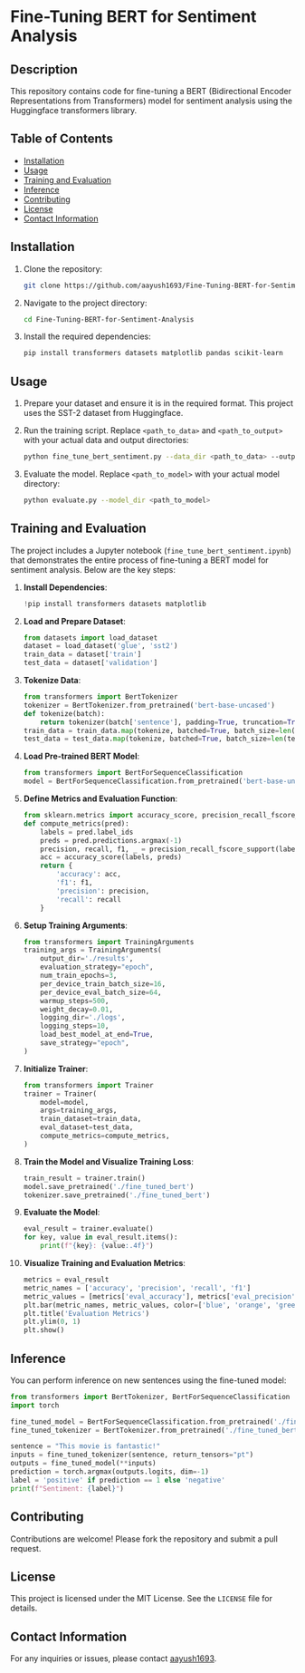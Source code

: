 # Fine-Tuning BERT for Sentiment Analysis

## Description
This repository contains code for fine-tuning a BERT (Bidirectional Encoder Representations from Transformers) model for sentiment analysis using the Huggingface transformers library.

## Table of Contents
- [Installation](#installation)
- [Usage](#usage)
- [Training and Evaluation](#training-and-evaluation)
- [Inference](#inference)
- [Contributing](#contributing)
- [License](#license)
- [Contact Information](#contact-information)

## Installation

1. Clone the repository:
   ```sh
   git clone https://github.com/aayush1693/Fine-Tuning-BERT-for-Sentiment-Analysis.git
   ```

2. Navigate to the project directory:
   ```sh
   cd Fine-Tuning-BERT-for-Sentiment-Analysis
   ```

3. Install the required dependencies:
   ```sh
   pip install transformers datasets matplotlib pandas scikit-learn
   ```

## Usage

1. Prepare your dataset and ensure it is in the required format. This project uses the SST-2 dataset from Huggingface.

2. Run the training script. Replace `<path_to_data>` and `<path_to_output>` with your actual data and output directories:
   ```sh
   python fine_tune_bert_sentiment.py --data_dir <path_to_data> --output_dir <path_to_output>
   ```

3. Evaluate the model. Replace `<path_to_model>` with your actual model directory:
   ```sh
   python evaluate.py --model_dir <path_to_model>
   ```

## Training and Evaluation

The project includes a Jupyter notebook (`fine_tune_bert_sentiment.ipynb`) that demonstrates the entire process of fine-tuning a BERT model for sentiment analysis. Below are the key steps:

1. **Install Dependencies**:
   ```python
   !pip install transformers datasets matplotlib
   ```

2. **Load and Prepare Dataset**:
   ```python
   from datasets import load_dataset
   dataset = load_dataset('glue', 'sst2')
   train_data = dataset['train']
   test_data = dataset['validation']
   ```

3. **Tokenize Data**:
   ```python
   from transformers import BertTokenizer
   tokenizer = BertTokenizer.from_pretrained('bert-base-uncased')
   def tokenize(batch):
       return tokenizer(batch['sentence'], padding=True, truncation=True)
   train_data = train_data.map(tokenize, batched=True, batch_size=len(train_data))
   test_data = test_data.map(tokenize, batched=True, batch_size=len(test_data))
   ```

4. **Load Pre-trained BERT Model**:
   ```python
   from transformers import BertForSequenceClassification
   model = BertForSequenceClassification.from_pretrained('bert-base-uncased', num_labels=2)
   ```

5. **Define Metrics and Evaluation Function**:
   ```python
   from sklearn.metrics import accuracy_score, precision_recall_fscore_support
   def compute_metrics(pred):
       labels = pred.label_ids
       preds = pred.predictions.argmax(-1)
       precision, recall, f1, _ = precision_recall_fscore_support(labels, preds, average='binary')
       acc = accuracy_score(labels, preds)
       return {
           'accuracy': acc,
           'f1': f1,
           'precision': precision,
           'recall': recall
       }
   ```

6. **Setup Training Arguments**:
   ```python
   from transformers import TrainingArguments
   training_args = TrainingArguments(
       output_dir='./results',          
       evaluation_strategy="epoch",     
       num_train_epochs=3,              
       per_device_train_batch_size=16,  
       per_device_eval_batch_size=64,   
       warmup_steps=500,                
       weight_decay=0.01,               
       logging_dir='./logs',            
       logging_steps=10,                
       load_best_model_at_end=True,     
       save_strategy="epoch",           
   )
   ```

7. **Initialize Trainer**:
   ```python
   from transformers import Trainer
   trainer = Trainer(
       model=model,                         
       args=training_args,                  
       train_dataset=train_data,            
       eval_dataset=test_data,              
       compute_metrics=compute_metrics,     
   )
   ```

8. **Train the Model and Visualize Training Loss**:
   ```python
   train_result = trainer.train()
   model.save_pretrained('./fine_tuned_bert')
   tokenizer.save_pretrained('./fine_tuned_bert')
   ```

9. **Evaluate the Model**:
   ```python
   eval_result = trainer.evaluate()
   for key, value in eval_result.items():
       print(f"{key}: {value:.4f}")
   ```

10. **Visualize Training and Evaluation Metrics**:
    ```python
    metrics = eval_result
    metric_names = ['accuracy', 'precision', 'recall', 'f1']
    metric_values = [metrics['eval_accuracy'], metrics['eval_precision'], metrics['eval_recall'], metrics['eval_f1']]
    plt.bar(metric_names, metric_values, color=['blue', 'orange', 'green', 'red'])
    plt.title('Evaluation Metrics')
    plt.ylim(0, 1)
    plt.show()
    ```

## Inference

You can perform inference on new sentences using the fine-tuned model:

```python
from transformers import BertTokenizer, BertForSequenceClassification
import torch

fine_tuned_model = BertForSequenceClassification.from_pretrained('./fine_tuned_bert')
fine_tuned_tokenizer = BertTokenizer.from_pretrained('./fine_tuned_bert')

sentence = "This movie is fantastic!"
inputs = fine_tuned_tokenizer(sentence, return_tensors="pt")
outputs = fine_tuned_model(**inputs)
prediction = torch.argmax(outputs.logits, dim=-1)
label = 'positive' if prediction == 1 else 'negative'
print(f"Sentiment: {label}")
```

## Contributing

Contributions are welcome! Please fork the repository and submit a pull request.

## License

This project is licensed under the MIT License. See the `LICENSE` file for details.

## Contact Information

For any inquiries or issues, please contact [aayush1693](https://github.com/aayush1693).
